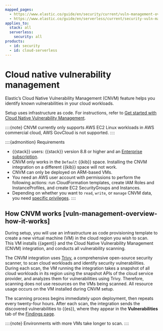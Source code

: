 ```yaml
---
mapped_pages:
  - https://www.elastic.co/guide/en/security/current/vuln-management-overview.html
  - https://www.elastic.co/guide/en/serverless/current/security-vuln-management-overview.html
applies_to:
  stack: all
  serverless:
    security: all
products:
  - id: security
  - id: cloud-serverless
---
```


# Cloud native vulnerability management

Elastic’s Cloud Native Vulnerability Management (CNVM) feature helps you identify known vulnerabilities in your cloud workloads.

Setup uses infrastructure as code. For instructions, refer to [Get started with Cloud Native Vulnerability Management](/solutions/security/cloud/get-started-with-cnvm.md).

::::{note}
CNVM currently only supports AWS EC2 Linux workloads in AWS commercial cloud,  AWS GovCloud is not supported.
::::


::::{admonition} Requirements
* {{stack}} users: {{stack}} version 8.8 or higher and an [Enterprise subscription](https://www.elastic.co/pricing).
* CNVM only works in the `Default` {{kib}} space. Installing the CNVM integration on a different {{kib}} space will not work.
* CNVM can only be deployed on ARM-based VMs.
* You need an AWS user account with permissions to perform the following actions: run CloudFormation templates, create IAM Roles and InstanceProfiles, and create EC2 SecurityGroups and Instances.
* Depending on whether you want to `read`, `write`, or `manage` CNVM data, you need [specific privileges](/solutions/security/cloud/cnvm-privilege-requirements.md).
::::



## How CNVM works [vuln-management-overview-how-it-works]

During setup, you will use an infrastructure as code provisioning template to create a new virtual machine (VM) in the cloud region you wish to scan. This VM installs {{agent}} and the Cloud Native Vulnerability Management (CNVM) integration, and conducts all vulnerability scanning.

The CNVM integration uses [Trivy](https://github.com/aquasecurity/trivy), a comprehensive open-source security scanner, to scan cloud workloads and identify security vulnerabilities. During each scan, the VM running the integration takes a snapshot of all cloud workloads in its region using the snapshot APIs of the cloud service provider, and analyzes them for vulnerabilities using Trivy. Therefore, scanning does not use resources on the VMs being scanned. All resource usage occurs on the VM installed during CNVM setup.

The scanning process begins immediately upon deployment, then repeats every twenty-four hours. After each scan, the integration sends the discovered vulnerabilities to {{es}}, where they appear in the **Vulnerabilities** tab of the [Findings page](/solutions/security/cloud/findings-page-3.md).

::::{note}
Environments with more VMs take longer to scan.
::::






